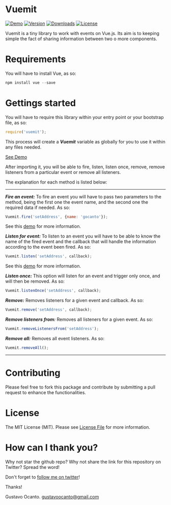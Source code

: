 # Vuemit

<a href="https://github.com/gocanto/google-autocomplete/blob/master/src/js/Components/googleAutocomplete.vue#L70"><img src="https://img.shields.io/badge/online-demo-green.svg" alt="Demo"></a>
<a href="https://www.npmjs.com/package/google-autocomplete-vue"><img src="https://img.shields.io/npm/v/vuemit.svg" alt="Version"></a>
<a href="https://www.npmjs.com/package/google-autocomplete-vue"><img src="https://img.shields.io/npm/dt/vuemit.svg" alt="Downloads"></a>
<a href="https://github.com/gocanto/vuemit/blob/master/LICENSE"><img src="https://img.shields.io/npm/l/easiest-js-validator.svg" alt="License"></a>


Vuemit is a tiny library to work with events on Vue.js. Its aim is to keeping simple the fact of sharing information between two o more components.


# Requirements

You will have to install Vue, as so: 

```js
npm install vue --save
```


# Gettings started


You will have to require this library within your entry point or your bootstrap file, as so: 

```js
require('vuemit');
```

This process will create a ***Vuemit*** variable as globally for you to use it within any files needed.

<a href="https://github.com/gocanto/vuemit/blob/master/LICENSE">See Demo</a>


After importing it, you will be able to fire, listen, listen once, remove, remove listeners from a particular event or remove all listeners. 

The explanation for each method is listed below: 

----------

***Fire an event:*** To fire an event you will have to pass two parameters to the method, being the first one the event name, and the second one the required data if needed. As so: 

```js
Vuemit.fire('setAddress', {name: 'gocanto'});    
```

See this <a href="https://github.com/gocanto/google-autocomplete/blob/master/src/js/Components/googleAutocomplete.vue#L70">demo</a> for more information.


***Listen for event:*** To listen to an event you will have to be able to know the name of the fired event and the callback that will handle the information according to the event been fired. As so: 

```js
Vuemit.listen('setAddress', callback);
```

See this <a href="https://github.com/gocanto/google-autocomplete/blob/master/src/js/demo.js#L23">demo</a> for more information.


***Listen once:*** This option will listen for an event and trigger only once, and will then be removed. As so: 

```js
Vuemit.listenOnce('setAddress', callback);
``` 

***Remove:*** Removes listeners for a given event and callback. As so:

```js
Vuemit.remove('setAddress', callback);
```

***Remove listeners from:*** Removes all listeners for a given event. As so:

```js
Vuemit.removeListenersFrom('setAddress');
```

***Remove all:*** Removes all event listeners. As so: 

```js
Vuemit.removeAll();
```

----------

# Contributing

Please feel free to fork this package and contribute by submitting a pull request to enhance the functionalities.


# License

The MIT License (MIT). Please see [License File](LICENSE.md) for more information.


# How can I thank you?
Why not star the github repo? Why not share the link for this repository on Twitter? Spread the word!


Don't forget to [follow me on twitter](https://twitter.com/gocanto)!

Thanks!

Gustavo Ocanto.
gustavoocanto@gmail.com

